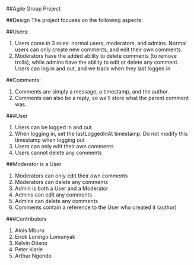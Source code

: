 ##Agile Group Project

##Design
The project focuses on the following aspects:

##Users:
1) Users come in 3 roles: normal users, moderators, and admins. Normal users can only create new comments, and edit their own comments.
2) Moderators have the added ability to delete comments (to remove trolls), while admins have the ability to edit or delete any comment.
Users can log in and out, and we track when they last logged in


##Comments:
1) Comments are simply a message, a timestamp, and the author.
2) Comments can also be a reply, so we'll store what the parent comment was.

###User

1) Users can be logged in and out.
2) When logging in, set the lastLoggedInAt timestamp. Do not modify this timestamp when logging out
3) Users can only edit their own comments
4) Users cannot delete any comments

##Moderator is a User

1) Moderators can only edit their own comments
2) Moderators can delete any comments
3) Admin is both a User and a Moderator
4) Admins can edit any comments
5) Admins can delete any comments
6) Comments contain a reference to the User who created it (author)


###Contributors

1) Alois Mburu
2) Erick Loningo Lomunyak
3) Kelvin Otieno
4) Peter kiarie
5) Arthur Ngondo 
